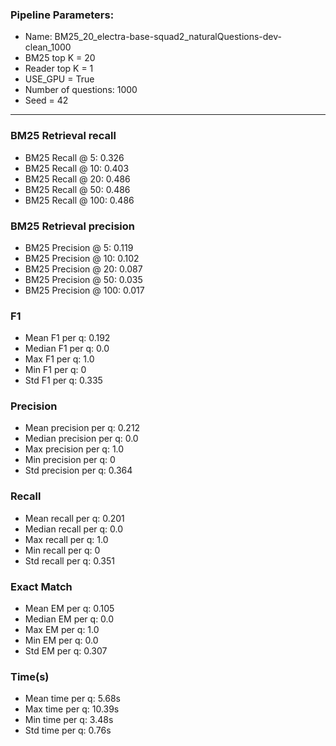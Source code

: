 ### Pipeline Parameters:
* Name: BM25_20_electra-base-squad2_naturalQuestions-dev-clean_1000
* BM25 top K = 20
* Reader top K = 1
* USE_GPU = True
* Number of questions: 1000
* Seed = 42
------
### BM25 Retrieval recall 
* BM25 Recall @ 5: 0.326
* BM25 Recall @ 10: 0.403
* BM25 Recall @ 20: 0.486
* BM25 Recall @ 50: 0.486
* BM25 Recall @ 100: 0.486
### BM25 Retrieval precision 
* BM25 Precision @ 5: 0.119
* BM25 Precision @ 10: 0.102
* BM25 Precision @ 20: 0.087
* BM25 Precision @ 50: 0.035
* BM25 Precision @ 100: 0.017
### F1 
* Mean F1 per q: 0.192
* Median F1 per q: 0.0
* Max F1 per q: 1.0
* Min F1 per q: 0
* Std F1 per q: 0.335
### Precision 
* Mean precision per q: 0.212
* Median precision per q: 0.0
* Max precision per q: 1.0
* Min precision per q: 0
* Std precision per q: 0.364
### Recall 
* Mean recall per q: 0.201
* Median recall per q: 0.0
* Max recall per q: 1.0
* Min recall per q: 0
* Std recall per q: 0.351
### Exact Match 
* Mean EM per q: 0.105
* Median EM per q: 0.0
* Max EM per q: 1.0
* Min EM per q: 0.0
* Std EM per q: 0.307
### Time(s) 
* Mean time per q: 5.68s
* Max time per q: 10.39s
* Min time per q: 3.48s
* Std time per q: 0.76s
